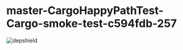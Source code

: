 # master-CargoHappyPathTest-Cargo-smoke-test-c594fdb-257

![depshield](https://depshield.sonatype.org/badges/depshield-prod/master-CargoHappyPathTest-Cargo-smoke-test-c594fdb-257/depshield.svg)